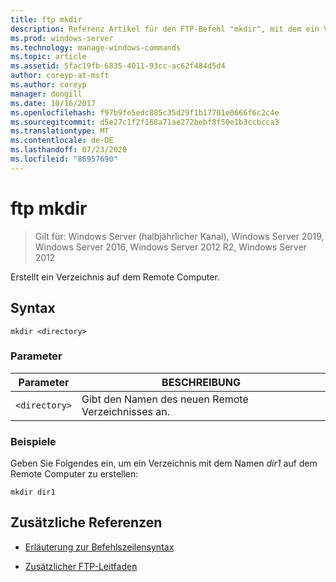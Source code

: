 ```yaml
---
title: ftp mkdir
description: Referenz Artikel für den FTP-Befehl "mkdir", mit dem ein Verzeichnis auf dem Remote Computer erstellt wird.
ms.prod: windows-server
ms.technology: manage-windows-commands
ms.topic: article
ms.assetid: 5fac19fb-6835-4011-93cc-ac62f484d5d4
author: coreyp-at-msft
ms.author: coreyp
manager: dongill
ms.date: 10/16/2017
ms.openlocfilehash: f97b9fe5edc885c35d29f1b17701e0666f6c2c4e
ms.sourcegitcommit: d5e27c1f2f168a71ae272bebf8f50e1b3ccbcca3
ms.translationtype: MT
ms.contentlocale: de-DE
ms.lasthandoff: 07/23/2020
ms.locfileid: "86957690"
---
```

# <a name="ftp-mkdir"></a>ftp mkdir

> Gilt für: Windows Server (halbjährlicher Kanal), Windows Server 2019, Windows Server 2016, Windows Server 2012 R2, Windows Server 2012

Erstellt ein Verzeichnis auf dem Remote Computer.

## <a name="syntax"></a>Syntax

```
mkdir <directory>
```

### <a name="parameters"></a>Parameter

| Parameter | BESCHREIBUNG |
| --------- | ----------- |
| `<directory>` | Gibt den Namen des neuen Remote Verzeichnisses an. |

### <a name="examples"></a>Beispiele

Geben Sie Folgendes ein, um ein Verzeichnis mit dem Namen *dir1* auf dem Remote Computer zu erstellen:

```
mkdir dir1
```

## <a name="additional-references"></a>Zusätzliche Referenzen

- [Erläuterung zur Befehlszeilensyntax](command-line-syntax-key.md)

- [Zusätzlicher FTP-Leitfaden](/previous-versions/orphan-topics/ws.10/cc756013(v=ws.10))
